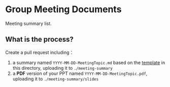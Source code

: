 # Group Meeting Documents

Meeting summary list.

## What is the process?

Create a pull request including：

1. a summary named `YYYY-MM-DD-MeetingTopic.md` based on the [template](./TEMPLATE.md) in this directory, uploading it to `./meeting-summary`
2. a **PDF** version of your PPT named `YYYY-MM-DD-MeetingTopic.pdf`, uploading it to `./meeting-summary/slides`
